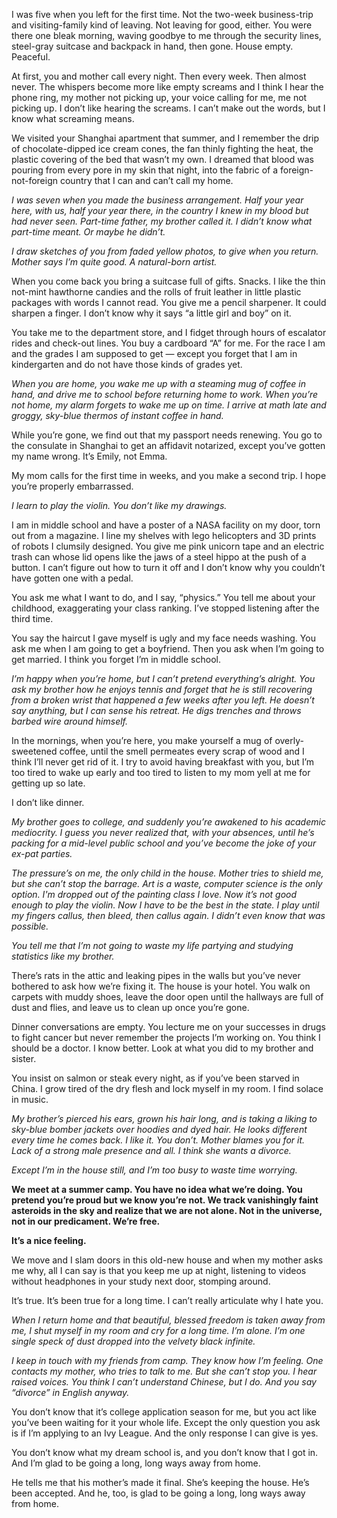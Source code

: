 <!--
.. title: Part-time Father
.. slug: part-time-father
.. date: 2024-10-22 20:09:25 UTC-04:00
.. tags: prose, short story, a collection of experiences from my life and friend's
.. category: short story
.. link: 
.. description: 
.. type: text
-->

I was five when you left for the first time. Not the two-week business-trip and visiting-family kind of leaving. Not leaving for good, either. You were there one bleak morning, waving goodbye to me through the security lines, steel-gray suitcase and backpack in hand, then gone. House empty. Peaceful.

At first, you and mother call every night. Then every week. Then almost never. The whispers become more like empty screams and I think I hear the phone ring, my mother not picking up, your voice calling for me, me not picking up. I don’t like hearing the screams. I can’t make out the words, but I know what screaming means.

We visited your Shanghai apartment that summer, and I remember the drip of chocolate-dipped ice cream cones, the fan thinly fighting the heat, the plastic covering of the bed that wasn’t my own. I dreamed that blood was pouring from every pore in my skin that night, into the fabric of a foreign-not-foreign country that I can and can’t call my home.

*I was seven when you made the business arrangement. Half your year here, with us, half your year there, in the country I knew in my blood but had never seen. Part-time father, my brother called it. I didn’t know what part-time meant. Or maybe he didn’t.* 

*I draw sketches of you from faded yellow photos, to give when you return. Mother says I’m quite good. A natural-born artist.* 

When you come back you bring a suitcase full of gifts. Snacks. I like the thin not-mint hawthorne candies and the rolls of fruit leather in little plastic packages with words I cannot read. You give me a pencil sharpener. It could sharpen a finger. I don’t know why it says “a little girl and boy” on it.

You take me to the department store, and I fidget through hours of escalator rides and check-out lines. You buy a cardboard “A” for me. For the race I am and the grades I am supposed to get — except you forget that I am in kindergarten and do not have those kinds of grades yet. 

*When you are home, you wake me up with a steaming mug of coffee in hand, and drive me to school before returning home to work. When you’re not home, my alarm forgets to wake me up on time. I arrive at math late and groggy, sky-blue thermos of instant coffee in hand.*

While you’re gone, we find out that my passport needs renewing. You go to the consulate in Shanghai to get an affidavit notarized, except you’ve gotten my name wrong. It’s Emily, not Emma. 

My mom calls for the first time in weeks, and you make a second trip. I hope you’re properly embarrassed. 

*I learn to play the violin. You don’t like my drawings.* 

I am in middle school and have a poster of a NASA facility on my door, torn out from a magazine. I line my shelves with lego helicopters and 3D prints of robots I clumsily designed. You give me pink unicorn tape and an electric trash can whose lid opens like the jaws of a steel hippo at the push of a button. I can’t figure out how to turn it off and I don’t know why you couldn’t have gotten one with a pedal. 

You ask me what I want to do, and I say, “physics.” You tell me about your childhood, exaggerating your class ranking. I’ve stopped listening after the third time. 

You say the haircut I gave myself is ugly and my face needs washing. You ask me when I am going to get a boyfriend. Then you ask when I’m going to get married. I think you forget I’m in middle school. 

*I’m happy when you’re home, but I can’t pretend everything’s alright. You ask my brother how he enjoys tennis and forget that he is still recovering from a broken wrist that happened a few weeks after you left. He doesn’t say anything, but I can sense his retreat. He digs trenches and throws barbed wire around himself.* 

In the mornings, when you’re here, you make yourself a mug of overly-sweetened coffee, until the smell permeates every scrap of wood and I think I’ll never get rid of it. I try to avoid having breakfast with you, but I’m too tired to wake up early and too tired to listen to my mom yell at me for getting up so late. 

I don’t like dinner.

*My brother goes to college, and suddenly you’re awakened to his academic mediocrity. I guess you never realized that, with your absences, until he’s packing for a mid-level public school and you’ve become the joke of your ex-pat parties.* 

*The pressure’s on me, the only child in the house. Mother tries to shield me, but she can’t stop the barrage. Art is a waste, computer science is the only option. I'm dropped out of the painting class I love. Now it’s not good enough to play the violin. Now I have to be the best in the state. I play until my fingers callus, then bleed, then callus again. I didn’t even know that was possible.* 

*You tell me that I’m not going to waste my life partying and studying statistics like my brother.* 

There’s rats in the attic and leaking pipes in the walls but you’ve never bothered to ask how we’re fixing it. The house is your hotel. You walk on carpets with muddy shoes, leave the door open until the hallways are full of dust and flies, and leave us to clean up once you’re gone. 

Dinner conversations are empty. You lecture me on your successes in drugs to fight cancer but never remember the projects I’m working on. You think I should be a doctor. I know better. Look at what you did to my brother and sister.

You insist on salmon or steak every night, as if you’ve been starved in China. I grow tired of the dry flesh and lock myself in my room. I find solace in music.

*My brother’s pierced his ears, grown his hair long, and is taking a liking to sky-blue bomber jackets over hoodies and dyed hair. He looks different every time he comes back. I like it. You don’t. Mother blames you for it. Lack of a strong male presence and all. I think she wants a divorce.*

*Except I’m in the house still, and I’m too busy to waste time worrying.* 

**We meet at a summer camp. You have no idea what we’re doing. You pretend you’re proud but we know you’re not. We track vanishingly faint asteroids in the sky and realize that we are not alone. Not in the universe, not in our predicament. We’re free.** 

**It’s a nice feeling.** 

We move and I slam doors in this old-new house and when my mother asks me why, all I can say is that you keep me up at night, listening to videos without headphones in your study next door, stomping around. 

It’s true. It’s been true for a long time. I can’t really articulate why I hate you.

*When I return home and that beautiful, blessed freedom is taken away from me, I shut myself in my room and cry for a long time. I’m alone. I’m one single speck of dust dropped into the velvety black infinite.* 

*I keep in touch with my friends from camp. They know how I’m feeling. One contacts my mother, who tries to talk to me. But she can’t stop you. I hear raised voices. You think I can’t understand Chinese, but I do. And you say “divorce” in English anyway.*

You don’t know that it’s college application season for me, but you act like you’ve been waiting for it your whole life. Except the only question you ask is if I’m applying to an Ivy League. And the only response I can give is yes. 

You don’t know what my dream school is, and you don’t know that I got in. And I’m glad to be going a long, long ways away from home. 

He tells me that his mother’s made it final. She’s keeping the house. He’s been accepted. And he, too, is glad to be going a long, long ways away from home. 

